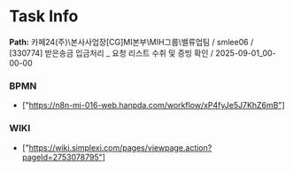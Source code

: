 # Task Info

**Path:** 카페24(주)\본사사업장\[CG]MI본부\MIH그룹\밸류업팀 / smlee06 / [330774] 받은송금 입금처리 _ 요청 리스트 수취 및 증빙 확인 / 2025-09-01_00-00-00

### BPMN
- ["https://n8n-mi-016-web.hanpda.com/workflow/xP4fyJe5J7KhZ6mB"]

### WIKI
- ["https://wiki.simplexi.com/pages/viewpage.action?pageId=2753078795"]

